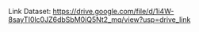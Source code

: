 Link Dataset:
https://drive.google.com/file/d/1i4W-8sayTI0lc0JZ6dbSbM0iQ5Nt2_mq/view?usp=drive_link
